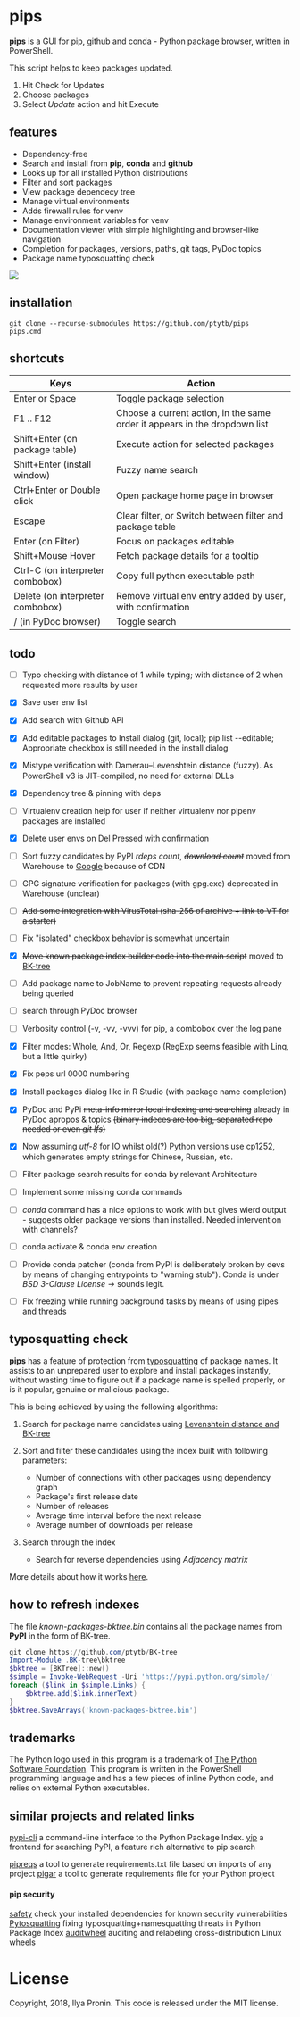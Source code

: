 # pips


**pips** is a GUI for pip, github and conda - Python package browser, written in PowerShell.

This script helps to keep packages updated.


1. Hit Check for Updates
2. Choose packages
3. Select *Update* action and hit Execute


## features


- Dependency-free
- Search and install from **pip**, **conda** and **github**
- Looks up for all installed Python distributions
- Filter and sort packages
- View package dependecy tree
- Manage virtual environments
- Adds firewall rules for venv
- Manage environment variables for venv
- Documentation viewer with simple highlighting and browser-like navigation
- Completion for packages, versions, paths, git tags, PyDoc topics
- Package name typosquatting check

![](screenshot.png)


## installation

```
git clone --recurse-submodules https://github.com/ptytb/pips
pips.cmd
```

## shortcuts


| Keys                             | Action                                                                     |
| -------------------------------- | -------------------------------------------------------------------------- |
| Enter or Space                   | Toggle package selection                                                   |
| F1 .. F12                        | Choose a current action, in the same order it appears in the dropdown list |
| Shift+Enter (on package table)   | Execute action for selected packages                                       |
| Shift+Enter (install window)     | Fuzzy name search                                                          |
| Ctrl+Enter or Double click       | Open package home page in browser                                          |
| Escape                           | Clear filter, or Switch between filter and package table                   |
| Enter (on Filter)                | Focus on packages editable                                                 | 
| Shift+Mouse Hover                | Fetch package details for a tooltip                                        |
| Ctrl-C (on interpreter combobox) | Copy full python executable path                                           |
| Delete (on interpreter combobox) | Remove virtual env entry added by user, with confirmation                  |
| / (in PyDoc browser)             | Toggle search                                                              |


## todo


- [ ] Typo checking with distance of 1 while typing; with distance of 2 when requested more results by user
- [X] Save user env list
- [X] Add search with Github API
- [X] Add editable packages to Install dialog (git, local); pip list --editable; Appropriate checkbox is still needed in the install dialog
- [X] Mistype verification with Damerau–Levenshtein distance (fuzzy). As PowerShell v3 is JIT-compiled, no need for external DLLs
- [X] Dependency tree & pinning with deps
- [ ] Virtualenv creation help for user if neither virtualenv nor pipenv packages are installed
- [X] Delete user envs on Del Pressed with confirmation
- [ ] Sort fuzzy candidates by PyPI *rdeps count*, <s>*download count*</s> moved from Warehouse to [Google](https://mail.python.org/pipermail/distutils-sig/2016-May/028986.html) because of CDN
- [ ] <s>GPG signature verification for packages (with gpg.exe)</s> deprecated in Warehouse (unclear)
- [ ] <s>Add some integration with VirusTotal (sha-256 of archive + link to VT for a starter)</s>
- [ ] Fix "isolated" checkbox behavior is somewhat uncertain
- [X] <s>Move known package index builder code into the main script</s> moved to [BK-tree](https://github.com/ptytb/BK-tree)
- [ ] Add package name to JobName to prevent repeating requests already being queried
- [ ] search through PyDoc browser
- [ ] Verbosity control (-v, -vv, -vvv) for pip, a combobox over the log pane
- [X] Filter modes: Whole, And, Or, Regexp (RegExp seems feasible with Linq, but a little quirky)
- [X] Fix peps url 0000 numbering
- [X] Install packages dialog like in R Studio (with package name completion)
- [X] PyDoc and PyPi <s>meta-info mirror local indexing and searching</s> already in PyDoc apropos & topics <s>(binary indeces are too big, separated repo needed or even *git lfs*)</s>
- [X] Now assuming *utf-8* for IO whilst old(?) Python versions use cp1252, which generates empty strings for Chinese, Russian, etc.
- [ ] Filter package search results for conda by relevant Architecture
- [ ] Implement some missing conda commands
- [ ] *conda* command has a nice options to work with but gives wierd output - suggests older package versions than installed. Needed intervention with channels?
- [ ] conda activate & conda env creation
- [ ] Provide conda patcher (conda from PyPI is deliberately broken by devs by means of changing entrypoints to "warning stub"). Conda is under *BSD 3-Clause License* -> sounds legit.
- [ ] Fix freezing while running background tasks by means of using pipes and threads


## typosquatting check


**pips** has a feature of protection from [typosquatting](https://en.wikipedia.org/wiki/Typosquatting) of package names.
It assists to an unprepared user to explore and install packages instantly, without wasting
time to figure out if a package name is spelled properly, or is it popular, genuine or malicious package.

This is being achieved by using the following algorithms:

1. Search for package name candidates using [Levenshtein distance and BK-tree](https://github.com/ptytb/BK-tree)
2. Sort and filter these candidates using the index built with following parameters:
	- Number of connections with other packages using dependency graph
	- Package's first release date
	- Number of releases
	- Average time interval before the next release
	- Average number of downloads per release
3. Search through the index
   
   - Search for reverse dependencies using *Adjacency matrix*


More details about how it works [here]().


## how to refresh indexes
The file *known-packages-bktree.bin* contains all the package names from **PyPI** in the form of BK-tree.
```PowerShell
git clone https://github.com/ptytb/BK-tree
Import-Module .BK-tree\bktree
$bktree = [BKTree]::new()
$simple = Invoke-WebRequest -Uri 'https://pypi.python.org/simple/'
foreach ($link in $simple.Links) {
	$bktree.add($link.innerText)
}  
$bktree.SaveArrays('known-packages-bktree.bin')
```

## trademarks


The Python logo used in this program is a trademark of [The Python Software Foundation](https://www.python.org/psf/trademarks/).
This program is written in the PowerShell programming language and has a few pieces of inline Python code, and relies on external Python executables.


## similar projects and related links


[pypi-cli](https://github.com/sloria/pypi-cli) a command-line interface to the Python Package Index.
[yip](https://github.com/balzss/yip) a frontend for searching PyPI, a feature rich alternative to pip search

[pipreqs](https://github.com/bndr/pipreqs) a tool to generate requirements.txt file based on imports of any project
[pigar](https://github.com/Damnever/pigar) a tool to generate requirements file for your Python project


#### pip security


[safety](https://github.com/pyupio/safety) check your installed dependencies for known security vulnerabilities
[Pytosquatting](https://www.pytosquatting.org/) fixing typosquatting+namesquatting threats in Python Package Index
[auditwheel](https://github.com/pypa/auditwheel) auditing and relabeling cross-distribution Linux wheels


# License

Copyright, 2018, Ilya Pronin.
This code is released under the MIT license.
